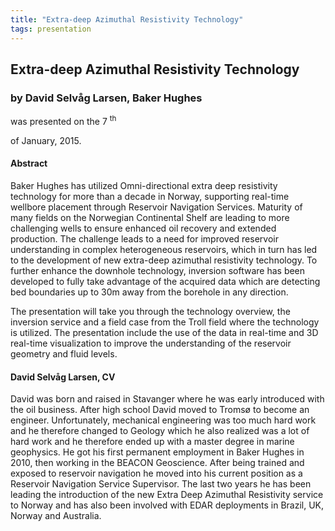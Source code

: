 ```yaml
---
title: "Extra-deep Azimuthal Resistivity Technology"
tags: presentation 
---
```



		
<h2>
Extra-deep Azimuthal Resistivity Technology
</h2>

 



		
<h3>
by David Selvåg Larsen, Baker Hughes
</h3>

 



 
<p>
was presented on the 7
<sup>
th
</sup>

 of January, 2015.
</p>

	

 
<h4>
Abstract
</h4>





<p>
Baker Hughes has utilized Omni-directional extra deep resistivity technology for more than a decade in Norway, supporting real-time wellbore placement through Reservoir Navigation Services.  Maturity of many fields on the Norwegian Continental Shelf are leading to more challenging wells to ensure enhanced oil recovery and extended production.  The challenge leads to a need for improved reservoir understanding in complex heterogeneous reservoirs, which in turn has led to the development of new extra-deep azimuthal resistivity technology.  To further enhance the downhole technology, inversion software has been developed to fully take advantage of the acquired data which are detecting bed boundaries up to 30m away from the borehole in any direction. 

</p>

<p>
The presentation will take you through the technology overview, the inversion service and a field case from the Troll field where the technology is utilized. The presentation include the use of the data in real-time and 3D real-time visualization to improve the understanding of the reservoir geometry and fluid levels.

</p>





<h4>
David Selvåg Larsen, CV
</h4>





<p>
David was born and raised in Stavanger where he was early introduced with the oil business.  After high school David moved to Tromsø to become an engineer.  Unfortunately, mechanical engineering was too much hard work and he therefore changed to Geology which he also realized was a lot of hard work and he therefore ended up with a master degree in marine geophysics. He got his first permanent employment in Baker Hughes in 2010, then working in the BEACON Geoscience.  After being trained and exposed to reservoir navigation he moved into his current position as a Reservoir Navigation Service Supervisor.  The last two years he has been leading the introduction of the new Extra Deep Azimuthal Resistivity service to Norway and has also been involved with EDAR deployments in Brazil, UK, Norway and Australia.
</p>



 

	

